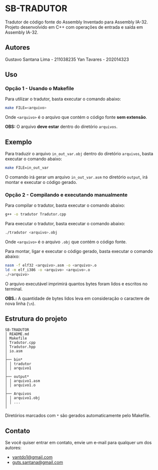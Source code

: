 # SB-TRADUTOR

Tradutor de código fonte do Assembly Inventado para Assembly IA-32. Projeto desenvolvido em C++ com operações de entrada e saída em Assembly IA-32.

## Autores

Gustavo Santana Lima - 211038235
Yan Tavares - 202014323

## Uso

### Opção 1 - Usando o Makefile

Para utilizar o tradutor, basta executar o comando abaixo:

```bash
make FILE=<arquivo>
```

Onde `<arquivo>` é o arquivo que contém o código fonte **sem extensão**.

**OBS:** O arquivo **deve estar** dentro do diretório `arquivos`.

## Exemplo

Para traduzir o arquivo `in_out_var.obj` dentro do diretório `arquivos`, basta executar o comando abaixo:

```bash
make FILE=in_out_var
```

O comando irá gerar um arquivo `in_out_var.asm` no diretório `output`, irá montar e executar o código gerado.

### Opção 2 - Compilando e executando manualmente

Para compilar o tradutor, basta executar o comando abaixo:

```bash
g++ -o tradutor Tradutor.cpp
```

Para executar o tradutor, basta executar o comando abaixo:

```bash
./tradutor <arquivo>.obj
```

Onde `<arquivo>` é o arquivo `.obj` que contém o código fonte.

Para montar, ligar e executar o código gerado, basta executar o comando abaixo:

```bash
nasm -f elf32 <arquivo>.asm -o <arquivo>.o
ld -m elf_i386 -o <arquivo> <arquivo>.o
./<arquivo>
```

O arquivo executável imprimirá quantos bytes foram lidos e escritos no terminal.

**OBS.:** A quantidade de bytes lidos leva em consideração o caractere de nova linha (`\n`).

## Estrutura do projeto

```
SB-TRADUTOR
│ README.md
│ Makefile
│ Tradutor.cpp
│ Tradutor.hpp
│ io.asm
│
├── bin*
│ │ tradutor
│ │ arquivo1
│
├── output*
│ │ arquivo1.asm
│ │ arquivo1.o
│
├── Arquivos
│ │ arquivo1.obj
│ │ ...
│
```

Diretórios marcados com `*` são gerados automaticamente pelo Makefile.

## Contato

Se você quiser entrar em contato, envie um e-mail para qualquer um dos autores:

- [yantdo1@gmail.com](mailto:yantdo1@gmail.com)
- [guts.santana@gmail.com](mailto:guts.santana@gmail.com)
